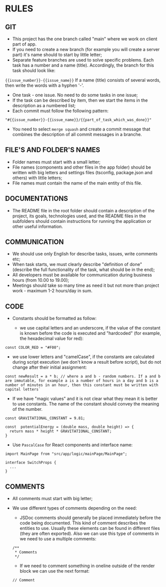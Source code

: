 # RULES

## GIT

- This project has the one branch called "main" where we work on client part of app.
- If you need to create a new branch (for example you will create a server part) it's name should to start by little letter;
- Separate feature branches are used to solve specific problems. Each task has a number and a name (title). Accordingly, the branch for this task should look like:

`{{issue_number}}-{{issue_name}}`
If a name (title) consists of several words, then write the words with a hyphen '-'.
- One task - one issue. No need to do some tasks in one issue;
- If the task can be described by item, then we start the items in the description as a numbered list;
- Each commit must follow the following pattern:

`"#{{issue_number}}-{{issue_name}}/{{part_of_task_which_was_done}}"`
- You need to select `merge squash` and create a commit message that combines the description of all commit messages in a branche.

## FILE'S AND FOLDER'S NAMES

- Folder names must start with a small letter;
- File names (components and other files in the app folder) should be written with big letters and settings files (tsconfig, package.json and others) with little letters;
- File names must contain the name of the main entity of this file.

## DOCUMENTATIONS

- The README file in the root folder should contain a description of the project, its goals, technologies used, and the README files in the subfolders should contain instructions for running the application or other useful information.

## COMMUNICATION

- We should use only English for describe tasks, issues, write comments etc;
- When task starts, we must clearly describe "definition of done" (describe the full functionality of the task, what should be in the end);
- All developers must be available for communication during business hours (from 10.00 to 19.00);
- Meetings should take so many time as need it but not more than project work - maximum 1-2 hours/day in sum.

## CODE

- Constants should be formatted as follow:

  - we use capital letters and an underscore, if the value of the constant is known before the code is executed and "hardcoded" (for example, the hexadecimal value for red):
```
const COLOR_RED = "#F00";
```

  - we use lower letters and "camelCase", if the constants are calculated during script execution (we don't know a result before script), but do not change after their initial assignment:

```
const newResult = a * b; // where a and b - random numbers. If a and b are immutable, for example a is a number of hours in a day and b is a number of minutes in an hour, then this constant must be written with capital letters`
```

- If we have "magic values" and it is not clear what they mean it is better to use constants. The name of the constant should convey the meaning of the number.

```
const GRAVITATIONAL_CONSTANT = 9.81;

const  potentialEnergy = (double mass, double height) => {
  return mass * height * GRAVITATIONAL_CONSTANT;
}

```

- Use `PascalCase` for React components and interface name:
```
import MainPage from "src/app/logic/mainPage/MainPage";
```
```
interface SwitchProps {
  ...
}
```

## COMMENTS

- All comments must start with big letter;

- We use different types of comments depending on the need: 

	- JSDoc comments should generally be placed immediately before the code being documented. This kind of comment describes the entities to use. Usually these elements can be found in different files (they are often exported). Also we can use this type of comments in we need to use a multiple comments:

	```
	/**
	 * Comments
	 */
	```

	- If we need to comment something in oneline outside of the render block we can use the next format:
	
	```
	// Comment
	```
